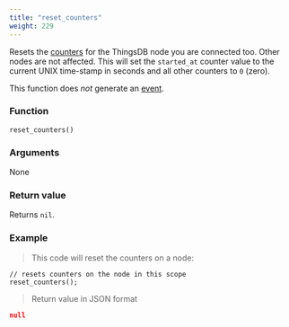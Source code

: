 ```yaml
---
title: "reset_counters"
weight: 229
---
```


Resets the [counters](../../node-api/counters) for the ThingsDB node you are connected too.
Other nodes are not affected.
This will set the `started_at` counter value to the current UNIX time-stamp in seconds and all other counters to `0` (zero).

This function does *not* generate an [event](../../overview/events).

### Function

`reset_counters()`

### Arguments

None

### Return value

Returns `nil`.

### Example

> This code will reset the counters on a node:

```thingsdb,json_response,@n
// resets counters on the node in this scope
reset_counters();
```

> Return value in JSON format

```json
null
```
